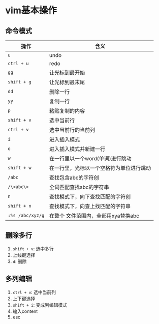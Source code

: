 # vim基本操作

## 命令模式

| 操作 | 含义 |
| - | - |
|`u` | undo |
| `ctrl + u` | redo |
| `gg` | 让光标到最开始 |
| `shift + g` | 让光标到最末尾 |
| `dd` | 删除一行 |
| `yy` | 复制一行 |
| `p` | 粘贴复制的内容 |
| `shift + v` | 选中当前行 |
| `ctrl + v` | 选中当前行的当前列 |
| `i` | 进入插入模式 |
| `o` | 进入插入模式并新建一行 |
| `w` | 在一行里以一个word(单词)进行跳动 |
| `shift + w` | 在一行里，光标以一个空格符为单位进行跳动 |
| `/abc` | 查找包含abc的字符创 |
| `/\<abc\>` | 全词匹配查找abc的字符串 |
| `n` | 查找模式下，向下查找匹配的字符创 |
| `shift + n` | 查找模式下，向查上找匹配的字符串 |
| `:%s /abc/xyz/g` | 在整个 文件范围内，全部用xya替换abc |

## 删除多行

1. `shift + v`: 选中多行
2. 上线键选择
3. `d`: 删除

## 多列编辑

1. `ctrl + v`: 选中当前列
2. 上下键选择
3. `shift + i`: 变成列编辑模式
4. 输入content
5. esc
